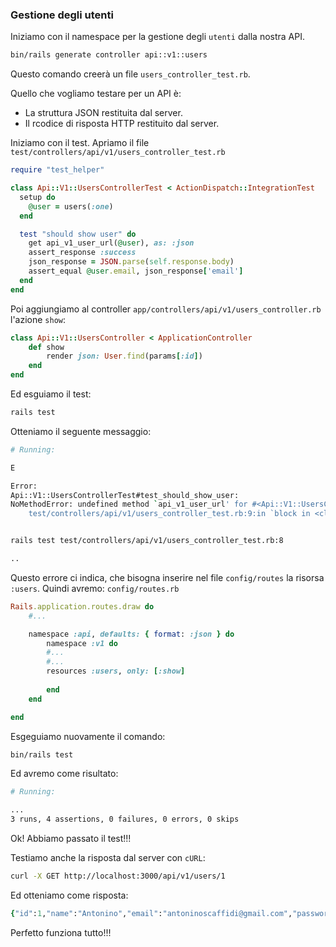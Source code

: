 ### Gestione degli utenti

Iniziamo con il namespace per la gestione degli  `utenti` dalla nostra API.

```sh
bin/rails generate controller api::v1::users 
```

Questo comando creerà un file `users_controller_test.rb`.

Quello che vogliamo testare per un API è:
* La struttura JSON restituita dal server.
* Il rcodice di risposta HTTP restituito dal server.

Iniziamo con il test. Apriamo il file `test/controllers/api/v1/users_controller_test.rb`

```ruby
require "test_helper"

class Api::V1::UsersControllerTest < ActionDispatch::IntegrationTest
  setup do
    @user = users(:one)
  end

  test "should show user" do
    get api_v1_user_url(@user), as: :json
    assert_response :success
    json_response = JSON.parse(self.response.body)
    assert_equal @user.email, json_response['email']  
  end
end

```

Poi aggiungiamo al controller `app/controllers/api/v1/users_controller.rb` l'azione `show`:

```ruby
class Api::V1::UsersController < ApplicationController
    def show
        render json: User.find(params[:id])
    end
end
```

Ed esguiamo il test:

```sh
rails test
```

Otteniamo il seguente messaggio:
```sh 
# Running:

E

Error:
Api::V1::UsersControllerTest#test_should_show_user:
NoMethodError: undefined method `api_v1_user_url' for #<Api::V1::UsersControllerTest:0x000000010e520a80>
    test/controllers/api/v1/users_controller_test.rb:9:in `block in <class:UsersControllerTest>'


rails test test/controllers/api/v1/users_controller_test.rb:8

..
```
Questo errore ci indica, che bisogna inserire nel file `config/routes` la risorsa `:users`. Quindi avremo: 
`config/routes.rb`

```ruby 
Rails.application.routes.draw do 
    #...

    namespace :api, defaults: { format: :json } do
        namespace :v1 do
        #...
        #...
        resources :users, only: [:show]
        
        end
    end

end

```

Esgeguiamo nuovamente il comando:

```sh
bin/rails test
```

Ed avremo come risultato:
```sh
# Running:

...
3 runs, 4 assertions, 0 failures, 0 errors, 0 skips
```

Ok! Abbiamo passato il test!!!

Testiamo anche la risposta dal server con `cURL`:
```sh
curl -X GET http://localhost:3000/api/v1/users/1
```

Ed otteniamo come risposta:

```ruby
{"id":1,"name":"Antonino","email":"antoninoscaffidi@gmail.com","password_digest":"$2a$12$VvLmYtWxYl7.RuibB.4CP.03/PqNldv19bGKrVF.wGMTrhjgkLJm6","created_at":"2023-10-04T08:07:03.146Z","updated_at":"2023-10-04T08:07:03.146Z"}%

```

Perfetto funziona tutto!!!